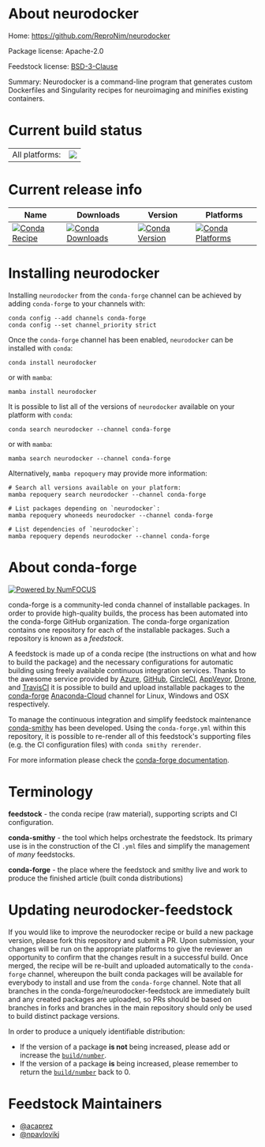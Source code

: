 About neurodocker
=================

Home: https://github.com/ReproNim/neurodocker

Package license: Apache-2.0

Feedstock license: [BSD-3-Clause](https://github.com/conda-forge/neurodocker-feedstock/blob/main/LICENSE.txt)

Summary: Neurodocker is a command-line program that generates custom Dockerfiles and Singularity recipes for neuroimaging and minifies existing containers.

Current build status
====================


<table><tr><td>All platforms:</td>
    <td>
      <a href="https://dev.azure.com/conda-forge/feedstock-builds/_build/latest?definitionId=9218&branchName=main">
        <img src="https://dev.azure.com/conda-forge/feedstock-builds/_apis/build/status/neurodocker-feedstock?branchName=main">
      </a>
    </td>
  </tr>
</table>

Current release info
====================

| Name | Downloads | Version | Platforms |
| --- | --- | --- | --- |
| [![Conda Recipe](https://img.shields.io/badge/recipe-neurodocker-green.svg)](https://anaconda.org/conda-forge/neurodocker) | [![Conda Downloads](https://img.shields.io/conda/dn/conda-forge/neurodocker.svg)](https://anaconda.org/conda-forge/neurodocker) | [![Conda Version](https://img.shields.io/conda/vn/conda-forge/neurodocker.svg)](https://anaconda.org/conda-forge/neurodocker) | [![Conda Platforms](https://img.shields.io/conda/pn/conda-forge/neurodocker.svg)](https://anaconda.org/conda-forge/neurodocker) |

Installing neurodocker
======================

Installing `neurodocker` from the `conda-forge` channel can be achieved by adding `conda-forge` to your channels with:

```
conda config --add channels conda-forge
conda config --set channel_priority strict
```

Once the `conda-forge` channel has been enabled, `neurodocker` can be installed with `conda`:

```
conda install neurodocker
```

or with `mamba`:

```
mamba install neurodocker
```

It is possible to list all of the versions of `neurodocker` available on your platform with `conda`:

```
conda search neurodocker --channel conda-forge
```

or with `mamba`:

```
mamba search neurodocker --channel conda-forge
```

Alternatively, `mamba repoquery` may provide more information:

```
# Search all versions available on your platform:
mamba repoquery search neurodocker --channel conda-forge

# List packages depending on `neurodocker`:
mamba repoquery whoneeds neurodocker --channel conda-forge

# List dependencies of `neurodocker`:
mamba repoquery depends neurodocker --channel conda-forge
```


About conda-forge
=================

[![Powered by
NumFOCUS](https://img.shields.io/badge/powered%20by-NumFOCUS-orange.svg?style=flat&colorA=E1523D&colorB=007D8A)](https://numfocus.org)

conda-forge is a community-led conda channel of installable packages.
In order to provide high-quality builds, the process has been automated into the
conda-forge GitHub organization. The conda-forge organization contains one repository
for each of the installable packages. Such a repository is known as a *feedstock*.

A feedstock is made up of a conda recipe (the instructions on what and how to build
the package) and the necessary configurations for automatic building using freely
available continuous integration services. Thanks to the awesome service provided by
[Azure](https://azure.microsoft.com/en-us/services/devops/), [GitHub](https://github.com/),
[CircleCI](https://circleci.com/), [AppVeyor](https://www.appveyor.com/),
[Drone](https://cloud.drone.io/welcome), and [TravisCI](https://travis-ci.com/)
it is possible to build and upload installable packages to the
[conda-forge](https://anaconda.org/conda-forge) [Anaconda-Cloud](https://anaconda.org/)
channel for Linux, Windows and OSX respectively.

To manage the continuous integration and simplify feedstock maintenance
[conda-smithy](https://github.com/conda-forge/conda-smithy) has been developed.
Using the ``conda-forge.yml`` within this repository, it is possible to re-render all of
this feedstock's supporting files (e.g. the CI configuration files) with ``conda smithy rerender``.

For more information please check the [conda-forge documentation](https://conda-forge.org/docs/).

Terminology
===========

**feedstock** - the conda recipe (raw material), supporting scripts and CI configuration.

**conda-smithy** - the tool which helps orchestrate the feedstock.
                   Its primary use is in the construction of the CI ``.yml`` files
                   and simplify the management of *many* feedstocks.

**conda-forge** - the place where the feedstock and smithy live and work to
                  produce the finished article (built conda distributions)


Updating neurodocker-feedstock
==============================

If you would like to improve the neurodocker recipe or build a new
package version, please fork this repository and submit a PR. Upon submission,
your changes will be run on the appropriate platforms to give the reviewer an
opportunity to confirm that the changes result in a successful build. Once
merged, the recipe will be re-built and uploaded automatically to the
`conda-forge` channel, whereupon the built conda packages will be available for
everybody to install and use from the `conda-forge` channel.
Note that all branches in the conda-forge/neurodocker-feedstock are
immediately built and any created packages are uploaded, so PRs should be based
on branches in forks and branches in the main repository should only be used to
build distinct package versions.

In order to produce a uniquely identifiable distribution:
 * If the version of a package **is not** being increased, please add or increase
   the [``build/number``](https://docs.conda.io/projects/conda-build/en/latest/resources/define-metadata.html#build-number-and-string).
 * If the version of a package **is** being increased, please remember to return
   the [``build/number``](https://docs.conda.io/projects/conda-build/en/latest/resources/define-metadata.html#build-number-and-string)
   back to 0.

Feedstock Maintainers
=====================

* [@acaprez](https://github.com/acaprez/)
* [@npavlovikj](https://github.com/npavlovikj/)

